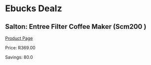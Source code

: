 
# Ebucks Dealz
## Salton: Entree Filter Coffee Maker (Scm200 )
[Product Page](https://www.ebucks.com/web/shop/productSelected.do?prodId=360649830&catId=704984897)

Price: R369.00

Savings: 80.0


	